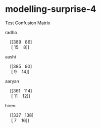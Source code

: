 # modelling-surprise-4

Test Confusion Matrix

radha

&nbsp;&nbsp;&nbsp;&nbsp;[[389   &nbsp;&nbsp;86] <br />
 &nbsp;&nbsp;&nbsp;&nbsp; [ 15   &nbsp;&nbsp;&nbsp;8]]

aashi

&nbsp;&nbsp;&nbsp;&nbsp;[[385   &nbsp;&nbsp;90] <br />
&nbsp;&nbsp;&nbsp;&nbsp; [  9   &nbsp;&nbsp;&nbsp;14]]

aaryan

&nbsp;&nbsp;&nbsp;&nbsp;[[361   &nbsp;&nbsp;114] <br />
&nbsp;&nbsp;&nbsp;&nbsp; [ 11    &nbsp;&nbsp;&nbsp;12]]

hiren

&nbsp;&nbsp;&nbsp;&nbsp;[[337   &nbsp;&nbsp;138] <br />
&nbsp;&nbsp;&nbsp;&nbsp; [  7    &nbsp;&nbsp;&nbsp;16]]
